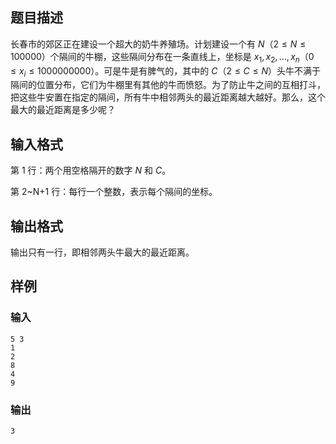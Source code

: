 ## 题目描述  
长春市的郊区正在建设一个超大的奶牛养殖场。计划建设一个有 $N$（$2 \leq N \leq 100000$）个隔间的牛棚，这些隔间分布在一条直线上，坐标是 $x_1, x_2, \ldots, x_n$（$0 \leq x_i \leq 1000000000$）。可是牛是有脾气的，其中的 $C$（$2 \leq C \leq N$）头牛不满于隔间的位置分布，它们为牛棚里有其他的牛而愤怒。为了防止牛之间的互相打斗，把这些牛安置在指定的隔间，所有牛中相邻两头的最近距离越大越好。那么，这个最大的最近距离是多少呢？

## 输入格式  
第 1 行：两个用空格隔开的数字 $N$ 和 $C$。

第 2~N+1 行：每行一个整数，表示每个隔间的坐标。

## 输出格式  
输出只有一行，即相邻两头牛最大的最近距离。

## 样例  
### 输入  
```
5 3
1 
2 
8 
4 
9 
```
### 输出  
```
3
```

